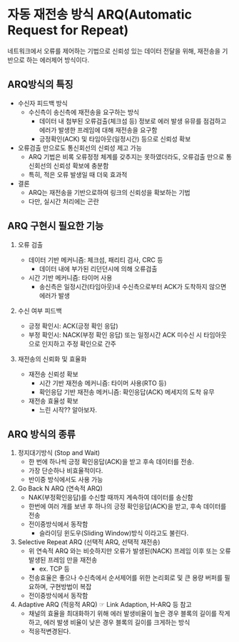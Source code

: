 # 자동 재전송 방식 ARQ(Automatic Request for Repeat)

네트워크에서 오류를 제어하는 기법으로 신뢰성 있는 데이터 전달을 위해, 재전송을 기반으로 하는 에러제어 방식이다.

## ARQ방식의 특징
- 수신자 피드백 방식
  - 수신측이 송신측에 재전송을 요구하는 방식
    - 데이터 내 첨부된 오류검출(체크섬 등) 정보로 에러 발생 유뮤를 점검하고 에러가 발생한 프레임에 대해 재전송을 요구함
    - 긍정확인(ACK) 및 타임아웃(일정시간) 등으로 신뢰성 확보
- 오류검출 만으로도 통신회선의 신뢰성 제고 가능
    - ARQ 기법은 비록 오류정정 체계를 갖추지는 못하였더라도, 오류검출 만으로 통신회선의 신뢰성 확보에 충분함
    - 특히, 적은 오류 발생일 때 더욱 효과적
- 결론
  - ARQ는 재전송을 기반으로하여 링크의 신뢰성을 확보하는 기법
  - 다만, 실시간 처리에는 곤란

## ARQ 구현시 필요한 기능
1. 오류 검출
   - 데이터 기반 메커니즘: 체크섬, 패리티 검사, CRC 등
     - 데이터 내에 부가된 리던던시에 의해 오류검출
   - 시간 기반 메커니즘: 타이머 사용
     - 송신측은 일정시간(타임아웃)내 수신측으로부터 ACK가 도착하지 않으면 에러가 발생

2. 수신 여부 피드백
    - 긍정 확인시: ACK(긍정 확인 응답)
    - 부정 확인시: NACK(부정 확인 응답) 또는 일정시간 ACK 미수신 시 타임아웃으로 인지하고 주정 확인으로 간주

3. 재전송의 신뢰화 및 효율화
    - 재전송 신뢰성 확보
      - 시간 기반 재전송 메커니즘: 타이머 사용(RTO 등)
      - 확인응답 기반 재전송 메커니즘: 확인응답(ACK) 메세지의 도착 유무
    - 재전송 효율성 확보
      - 느린 시작?? 알아보자.

## ARQ 방식의 종류

1. 정지대기방식 (Stop and Wait)
   - 한 번에 하나씩 긍정 확인응답(ACK)을 받고 후속 데이터를 전송.
   - 가장 단순하나 비효율적이다.
   - 반이중 방식에서도 사용 가능
2. Go Back N ARQ (연속적 ARQ)
    - NAK(부정확인응답)를 수신할 때까지 계속하여 데이터를 송신함
    - 한번에 여러 개를 보낸 후 하나의 긍정 확인응답(ACK)을 받고, 후속 데이터를 전송
    - 전이중방식에서 동작함
        - 슬라이딩 윈도우(Sliding Window)방식 이라고도 불린다.
3. Selective Repeat ARQ (선택적 ARQ, 선택적 재전송)
   - 위 연속적 ARQ 와는 비슷하지만 오류가 발생된(NACK) 프레임 이후 또는 오류 발생된 프레임 만을 재전송
     - ex. TCP 등
   - 전송효율은 좋으나 수신측에서 순서제어를 위한 논리회로 및 큰 용량 버퍼를 필요하며, 구현방법이 복잡
   - 전이중방식에서 동작함
4. Adaptive ARQ (적응적 ARQ)  ☞ Link Adaption, H-ARQ 등 참고
    - 채널의 효율을 최대화하기 위해 에러 발생비율이 높은 경우 블록의 길이를 작게하고, 에러 발생 비율이 낮은 경우 블록의 길이를 크게하는 방식
    - 적응적변경된다.